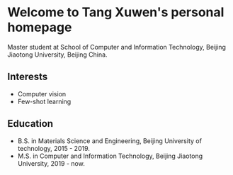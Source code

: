 # Welcome to Tang Xuwen's personal homepage

Master student at School of Computer and Information Technology, Beijing Jiaotong University, Beijing China.

## Interests
+ Computer vision
+ Few-shot learning

## Education
+ B.S. in Materials Science and Engineering, Beijing University of technology, 2015 - 2019.
+ M.S. in Computer and Information Technology, Beijing Jiaotong University, 2019 - now.

